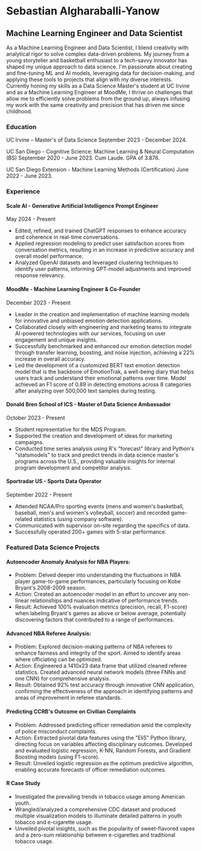 # Sebastian Algharaballi-Yanow
## Machine Learning Engineer and Data Scientist

As a Machine Learning Engineer and Data Scientist, I blend creativity with analytical rigor to solve complex data-driven problems. My journey from a young storyteller and basketball enthusiast to a tech-savvy innovator has shaped my unique approach to data science. I'm passionate about creating and fine-tuning ML and AI models, leveraging data for decision-making, and applying these tools to projects that align with my diverse interests. Currently honing my skills as a Data Science Master's student at UC Irvine and as a Machine Learning Engineer at MoodMe, I thrive on challenges that allow me to efficiently solve problems from the ground up, always infusing my work with the same creativity and precision that has driven me since childhood.

### Education
UC Irvine – Master's of Data Science
September 2023 - December 2024.

UC San Diego - Cognitive Science: Machine Learning & Neural Computation (BS) 
September 2020 - June 2023. Cum Laude. GPA of 3.876.

UC San Diego Extension - Machine Learning Methods (Certification)
June 2022 - June 2023.

### Experience
#### Scale AI - Generative Artificial Intelligence Prompt Engineer 
May 2024 - Present
- Edited, refined, and trained ChatGPT responses to enhance accuracy and coherence in real-time conversations.
- Applied regression modeling to predict user satisfaction scores from conversation metrics, resulting in an increase in predictive accuracy and overall model performance.
- Analyzed OpenAI datasets and leveraged clustering techniques to identify user patterns, informing GPT-model adjustments and improved response relevancy.

#### MoodMe - Machine Learning Engineer & Co-Founder 
December 2023 - Present
- Leader in the creation and implementation of machine learning models for innovative and unbiased emotion detection applications.
- Collaborated closely with engineering and marketing teams to integrate AI-powered technologies with our services, focusing on user engagement and unique insights.
- Successfully benchmarked and enhanced our emotion detection model through transfer learning, boosting, and noise injection, achieving a 22% increase in overall accuracy.
- Led the development of a customized BERT text emotion detection model that is the backbone of EmotionTrak, a well-being diary that helps users track and understand their emotional patterns over time. Model achieved an F1 score of 0.89 in detecting emotions across 8 categories after analyzing over 500,000 text samples during testing.

#### Donald Bren School of ICS - Master of Data Science Ambassador 
October 2023 - Present
- Student representative for the MDS Program.
- Supported the creation and development of ideas for marketing campaigns.
- Conducted time series analysis using R's "forecast" library and Python's "statsmodels" to track and predict trends in data science master's programs across the U.S., providing valuable insights for internal program development and competitor analysis.

#### Sportradar US - Sports Data Operator 
September 2022 - Present
- Attended NCAA/Pro sporting events (mens and women's basketball, baseball, men's and women's volleyball, soccer) and recorded game-related statistics (using company software).
- Communicated with supervisor on-site regarding the specifics of data.
- Successfully operated 200+ games with 5-star performance.

### Featured Data Science Projects
#### Autoencoder Anomaly Analysis for NBA Players:
- Problem: Delved deeper into understanding the fluctuations in NBA player game-to-game performances, particularly focusing on Kobe Bryant's 2008-2009 season.
- Action: Created an autoencoder model in an effort to uncover any non-linear relationships and nuances indicative of performance trends.
- Result: Achieved 100% evaluation metrics (precision, recall, F1-score) when labeling Bryant's games as above or below average, potentially discovering factors that contributed to a range of performances. 

#### Advanced NBA Referee Analysis:
- Problem: Explored decision-making patterns of NBA referees to enhance fairness and integrity of the sport. Aimed to identify areas where officiating can be optimized.
- Action: Engineered a 1410x23 data frame that utilized cleaned referee statistics. Created advanced neural network models (three FNNs and one CNN) for comprehensive analysis.
- Result: Obtained 92% test accuracy through innovative CNN application, confirming the effectiveness of the approach in identifying patterns and areas of improvement in referee standards.

#### Predicting CCRB's Outcome on Civilian Complaints
- Problem: Addressed predicting officer remediation amid the complexity of police misconduct complaints.
- Action: Extracted pivotal data features using the "Eli5" Python library, directing focus on variables affecting disciplinary outcomes. Developed and evaluated logistic regression, K-NN, Random Forests, and Gradient Boosting models (using F1-score).
- Result: Unveiled logistic regression as the optimum predictive algorithm, enabling accurate forecasts of officer remediation outcomes.

#### R Case Study
- Investigated the prevailing trends in tobacco usage among American youth.
- Wrangled/analyzed a comprehensive CDC dataset and produced multiple visualization models to illuminate detailed patterns in youth tobacco and e-cigarette usage.
- Unveiled pivotal insights, such as the popularity of sweet-flavored vapes and a zero-sum relationship between e-cigarettes and traditional tobacco usage.
